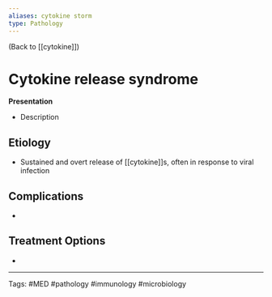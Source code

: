 ```yaml
---
aliases: cytokine storm
type: Pathology
---
```


(Back to [[cytokine]])

# Cytokine release syndrome

**Presentation**
- Description

## Etiology
- Sustained and overt release of [[cytokine]]s, often in response to viral infection

## Complications
- 

## Treatment Options
- 

---
Tags: #MED #pathology #immunology #microbiology 